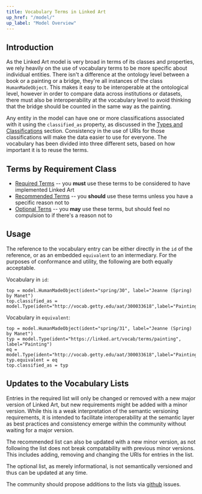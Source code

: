 ```yaml
---
title: Vocabulary Terms in Linked Art 
up_href: "/model/"
up_label: "Model Overview"
---
```




## Introduction

As the Linked Art model is very broad in terms of its classes and properties, we rely heavily on the use of vocabulary terms to be more specific about individual entities. There isn't a difference at the ontology level between a book or a painting or a bridge, they're all instances of the class `HumanMadeObject`. This makes it easy to be interoperable at the ontological level, however in order to compare data across institutions or datasets, there must also be interoperability at the vocabulary level to avoid thinking that the bridge should be counted in the same way as the painting.

Any entity in the model can have one or more classifications associated with it using the `classified_as` property, as discussed in the [Types and Classifications](/model/base/#types-and-classifications) section. Consistency in the use of URIs for those classifications will make the data easier to use for everyone. The vocabulary has been divided into three different sets, based on how important it is to reuse the terms.


## Terms by Requirement Class

* [Required Terms](required/) -- you **must** use these terms to be considered to have implemented Linked Art
* [Recommended Terms](recommended/) -- you **should** use these terms unless you have a specific reason not to
* [Optional Terns](optional/) -- you **may** use these terms, but should feel no compulsion to if there's a reason not to

## Usage

The reference to the vocabulary entry can be either directly in the `id` of the reference, or as an embedded `equivalent` to an intermediary. For the purposes of conformance and utility, the following are both equally acceptable.

Vocabulary in `id`:

```crom
top = model.HumanMadeObject(ident="spring/30", label="Jeanne (Spring) by Manet")
top.classified_as = model.Type(ident="http://vocab.getty.edu/aat/300033618",label="Painting")
```

Vocabulary in `equivalent`:

```crom
top = model.HumanMadeObject(ident="spring/31", label="Jeanne (Spring) by Manet")
typ = model.Type(ident="https://linked.art/vocab/terms/painting", label="Painting")
eq = model.Type(ident="http://vocab.getty.edu/aat/300033618",label="Painting")
typ.equivalent = eq
top.classified_as = typ 
```

## Updates to the Vocabulary Lists

Entries in the required list will only be changed or removed with a new major version of Linked Art, but new requirements might be added with a minor version. While this is a weak interpretation of the semantic versioning requirements, it is intended to facilitate interoperability at the semantic layer as best practices and consistency emerge within the community without waiting for a major version.

The recommended list can also be updated with a new minor version, as not following the list does not break compatability with previous minor versions. This includes adding, removing and changing the URIs for entries in the list.

The optional list, as merely informational, is not semantically versioned and thus can be updated at any time.

The community should propose additions to the lists via [github](https://github.com/linked-art/linked.art/issues) issues.

